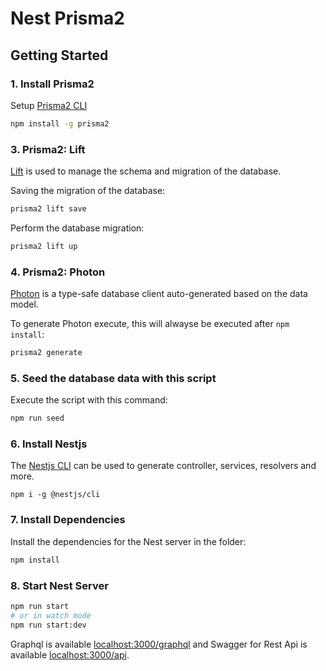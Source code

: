 # Nest Prisma2

## Getting Started

### 1. Install Prisma2

Setup [Prisma2 CLI](https://github.com/prisma/prisma2/blob/master/docs/getting-started.md)

```bash
npm install -g prisma2
```

### 3. Prisma2: Lift

[Lift]() is used to manage the schema and migration of the database. 

Saving the migration of the database:

```bash
prisma2 lift save
```

Perform the database migration:

```bash
prisma2 lift up
```

### 4. Prisma2: Photon

[Photon](https://github.com/prisma/prisma2/blob/master/docs/photon/api.md) is a type-safe database client auto-generated based on the data model.

To generate Photon execute, this will alwayse be executed after `npm install`:

```bash
prisma2 generate
```

### 5. Seed the database data with this script

Execute the script with this command:

```sh
npm run seed
```

### 6. Install Nestjs

The [Nestjs CLI](https://docs.nestjs.com/cli/usages) can be used to generate controller, services, resolvers and more.

```
npm i -g @nestjs/cli
```

### 7. Install Dependencies

Install the dependencies for the Nest server in the folder:

```bash
npm install
```

### 8. Start Nest Server

```bash
npm run start
# or in watch mode
npm run start:dev
```

Graphql is available [localhost:3000/graphql](http://localhost:3000/graphql) and Swagger for Rest Api is available [localhost:3000/api](http://localhost:3000/api).
